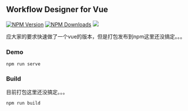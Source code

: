 ## Workflow Designer for Vue

[![NPM Version](http://img.shields.io/npm/v/wfd.svg?style=flat)](https://www.npmjs.org/package/wfd)
[![NPM Downloads](https://img.shields.io/npm/dm/wfd.svg?style=flat)](https://www.npmjs.org/package/wfd)
![](https://img.shields.io/badge/license-MIT-000000.svg)

应大家的要求快速做了一个vue的版本，但是打包发布到npm这里还没搞定。。。
### Demo
```
npm run serve
```

### Build
目前打包这里还没搞定。。。
```
npm run build
```

